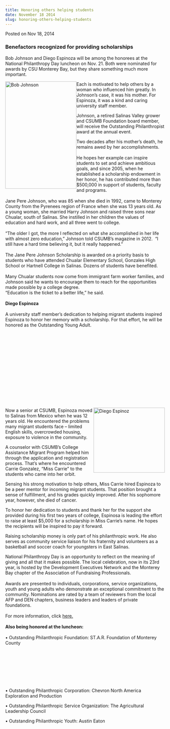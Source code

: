 ```yaml
---
title: Honoring others helping students
date: November 18 2014
slug: honoring-others-helping-students
---
```





<span class="date">Posted on Nov 18, 2014    </span>
<h3>Benefactors recognized for providing scholarships</h3>
<p>Bob Johnson and Diego Espinoza will be among the honorees at the
National Philanthropy Day luncheon on Nov. 21. Both were nominated
for awards by CSU Monterey Bay, but they share something much more
important.</p>
<p><img alt="Bob Johnson" src="http://news.csumb.edu/sites/default/files/65/attachments/news/images/bob.johnson_0.jpg" style="width:225px; height:338px; float:left">Each is motivated
to help others by a woman who influenced him greatly. In Johnson&#x2019;s
case, it was his mother. For Espinoza, it was a kind and caring
university staff member.</img></p>
<p>Johnson, a retired Salinas Valley grower and CSUMB Foundation
board member, will receive the Outstanding Philanthropist award at
the annual event.</p>
<p>Two decades after his mother&#x2019;s death, he remains awed by her
accomplishments.<br>
<br>
He hopes her example can inspire students to set and achieve
ambitious goals, and since 2005, when he established a scholarship
endowment in her honor, he has contributed more than $500,000 in
support of students, faculty and programs.<br>
<br>
Jane Pere Johnson, who was 85 when she died in 1992, came to
Monterey County from the Pyrenees region of France when she was 13
years old. As a young woman, she married Harry Johnson and raised
three sons near Chualar, south of Salinas. She instilled in her
children the values of education and hard work, and all three went
to college.<br>
<br>
&#x201C;The older I got, the more I reflected on what she accomplished in
her life with almost zero education,&#x201D; Johnson told CSUMB&#x2019;s magazine
in 2012. &#x2028;&#x201C;I still have a hard time believing it, but it really
happened.&#x201D;<br>
<br>
The Jane Pere Johnson Scholarship is awarded on a priority basis to
students who have attended Chualar Elementary School, Gonzales High
School or Hartnell College in Salinas. Dozens of students have
benefited.<br>
<br>
Many Chualar students now come from immigrant farm worker families,
and Johnson said he wants to encourage them to reach for the
opportunities made possible by a college degree.<br>
&#x201C;Education is the ticket to a better life,&#x201D; he said.<br>
<br>
<strong>Diego Espinoza</strong><br>
<br>
A university staff member&#x2019;s dedication to helping migrant students
inspired Espinoza to honor her memory with a scholarship. For that
effort, he will be honored as the Outstanding Young Adult.</br></br></br></br></br></br></br></br></br></br></br></br></br></br></br></p>
<p><img alt="Diego Espinoz" src="http://news.csumb.edu/sites/default/files/65/attachments/news/images/diego_espinoza.jpg" style="width:225px; height:205px; float:right">Now a senior at
CSUMB, Espinoza moved to Salinas from Mexico when he was 12 years
old. He encountered the problems many migrant students face &#x2013;
limited English skills, overcrowded housing, exposure to violence
in the community.</img></p>
<p>A counselor with CSUMB&#x2019;s College Assistance Migrant Program
helped him through the application and registration process. That&#x2019;s
where he encountered Carrie Gonzalez, &#x201C;Miss Carrie&#x201D; to the students
who came into her orbit.</p>
<p>Sensing his strong motivation to help others, Miss Carrie hired
Espinoza to be a peer mentor for incoming migrant students. That
position brought a sense of fulfillment, and his grades quickly
improved. After his sophomore year, however, she died of
cancer.</p>
<p>To honor her dedication to students and thank her for the
support she provided during his first two years of college,
Espinosa is leading the effort to raise at least $5,000 for a
scholarship in Miss Carrie&#x2019;s name. He hopes the recipients will be
inspired to pay it forward.</p>
<p>Raising scholarship money is only part of his philanthropic
work. He also serves as community service liaison for his
fraternity and volunteers as a basketball and soccer coach for
youngsters in East Salinas.</p>
<p>National Philanthropy Day is an opportunity to reflect on the
meaning of giving and all that it makes possible. The local
celebration, now in its 23rd year, is hosted by the Development
Executives Network and the Monterey Bay chapter of the Association
of Fundraising Professionals.<br>
<br>
Awards are presented to individuals, corporations, service
organizations, youth and young adults who demonstrate an
exceptional commitment to the community. Nominations are rated by a
team of reviewers from the local AFP and DEN chapters, business
leaders and leaders of private foundations.<br>
<br>
For more information, click <a href="http://www.centralcoastnpd.org" rel="nofollow">here.</a>&#xA0;<br>
<br>
<strong>Also being honored at the luncheon:</strong><br>
<br>
&#x2022; Outstanding Philanthropic Foundation: ST.A.R. Foundation of
Monterey County</br></br></br></br></br></br></br></br></p>
<p>&#x2022; Outstanding Philanthropic Corporation: Chevron North America
Exploration and Production</p>
<p>&#x2022; Outstanding Philanthropic Service Organization: The
Agricultural Leadership Council</p>
<p>&#x2022; Outstanding Philanthropic Youth: Austin Eaton<br>
&#xA0;</br></p>





